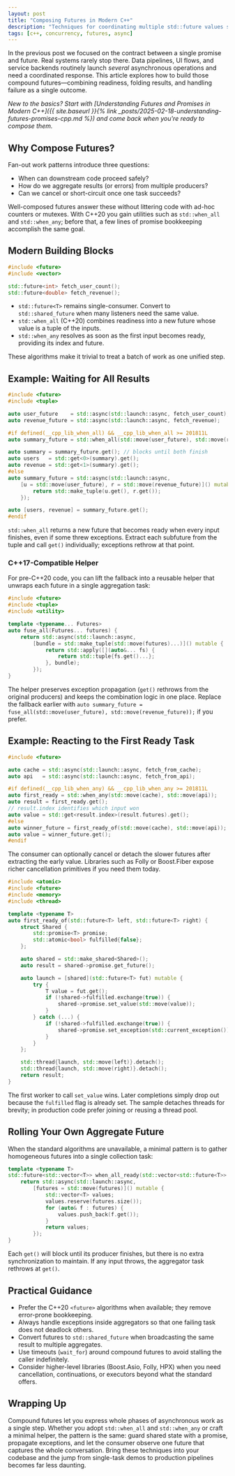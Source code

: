 ```yaml
---
layout: post
title: "Composing Futures in Modern C++"
description: "Techniques for coordinating multiple std::future values so complex asynchronous work stays predictable."
tags: [c++, concurrency, futures, async]
---
```


In the previous post we focused on the contract between a single promise and future. Real systems rarely stop there. Data pipelines, UI flows, and service backends routinely launch *several* asynchronous operations and need a coordinated response. This article explores how to build those compound futures—combining readiness, folding results, and handling failure as a single outcome.

*New to the basics? Start with [Understanding Futures and Promises in Modern C++]({{ site.baseurl }}{% link _posts/2025-02-18-understanding-futures-promises-cpp.md %}) and come back when you're ready to compose them.*

## Why Compose Futures?

Fan-out work patterns introduce three questions:

- When can downstream code proceed safely?
- How do we aggregate results (or errors) from multiple producers?
- Can we cancel or short-circuit once one task succeeds?

Well-composed futures answer these without littering code with ad-hoc counters or mutexes. With C++20 you gain utilities such as `std::when_all` and `std::when_any`; before that, a few lines of promise bookkeeping accomplish the same goal.

## Modern Building Blocks

```cpp
#include <future>
#include <vector>

std::future<int> fetch_user_count();
std::future<double> fetch_revenue();
```

- `std::future<T>` remains single-consumer. Convert to `std::shared_future` when many listeners need the same value.
- `std::when_all` (C++20) combines readiness into a new future whose value is a tuple of the inputs.
- `std::when_any` resolves as soon as the first input becomes ready, providing its index and future.

These algorithms make it trivial to treat a batch of work as one unified step.

## Example: Waiting for All Results

```cpp
#include <future>
#include <tuple>

auto user_future    = std::async(std::launch::async, fetch_user_count);
auto revenue_future = std::async(std::launch::async, fetch_revenue);

#if defined(__cpp_lib_when_all) && __cpp_lib_when_all >= 201811L
auto summary_future = std::when_all(std::move(user_future), std::move(revenue_future));

auto summary = summary_future.get(); // blocks until both finish
auto users   = std::get<0>(summary).get();
auto revenue = std::get<1>(summary).get();
#else
auto summary_future = std::async(std::launch::async,
    [u = std::move(user_future), r = std::move(revenue_future)]() mutable {
        return std::make_tuple(u.get(), r.get());
    });

auto [users, revenue] = summary_future.get();
#endif
```

`std::when_all` returns a new future that becomes ready when every input finishes, even if some threw exceptions. Extract each subfuture from the tuple and call `get()` individually; exceptions rethrow at that point.

### C++17-Compatible Helper

For pre-C++20 code, you can lift the fallback into a reusable helper that unwraps each future in a single aggregation task:

```cpp
#include <future>
#include <tuple>
#include <utility>

template <typename... Futures>
auto fuse_all(Futures... futures) {
    return std::async(std::launch::async,
        [bundle = std::make_tuple(std::move(futures)...)]() mutable {
            return std::apply([](auto&... fs) {
                return std::tuple{fs.get()...};
            }, bundle);
        });
}
```

The helper preserves exception propagation (`get()` rethrows from the original producers) and keeps the combination logic in one place. Replace the fallback earlier with `auto summary_future = fuse_all(std::move(user_future), std::move(revenue_future));` if you prefer.

## Example: Reacting to the First Ready Task

```cpp
#include <future>

auto cache = std::async(std::launch::async, fetch_from_cache);
auto api   = std::async(std::launch::async, fetch_from_api);

#if defined(__cpp_lib_when_any) && __cpp_lib_when_any >= 201811L
auto first_ready = std::when_any(std::move(cache), std::move(api));
auto result = first_ready.get();
// result.index identifies which input won
auto value = std::get<result.index>(result.futures).get();
#else
auto winner_future = first_ready_of(std::move(cache), std::move(api));
auto value = winner_future.get();
#endif
```

The consumer can optionally cancel or detach the slower futures after extracting the early value. Libraries such as Folly or Boost.Fiber expose richer cancellation primitives if you need them today.

```cpp
#include <atomic>
#include <future>
#include <memory>
#include <thread>

template <typename T>
auto first_ready_of(std::future<T> left, std::future<T> right) {
    struct Shared {
        std::promise<T> promise;
        std::atomic<bool> fulfilled{false};
    };

    auto shared = std::make_shared<Shared>();
    auto result = shared->promise.get_future();

    auto launch = [shared](std::future<T> fut) mutable {
        try {
            T value = fut.get();
            if (!shared->fulfilled.exchange(true)) {
                shared->promise.set_value(std::move(value));
            }
        } catch (...) {
            if (!shared->fulfilled.exchange(true)) {
                shared->promise.set_exception(std::current_exception());
            }
        }
    };

    std::thread{launch, std::move(left)}.detach();
    std::thread{launch, std::move(right)}.detach();
    return result;
}
```

The first worker to call `set_value` wins. Later completions simply drop out because the `fulfilled` flag is already set. The sample detaches threads for brevity; in production code prefer joining or reusing a thread pool.

## Rolling Your Own Aggregate Future

When the standard algorithms are unavailable, a minimal pattern is to gather homogeneous futures into a single collection task:

```cpp
template <typename T>
std::future<std::vector<T>> when_all_ready(std::vector<std::future<T>> futures) {
    return std::async(std::launch::async,
        [futures = std::move(futures)]() mutable {
            std::vector<T> values;
            values.reserve(futures.size());
            for (auto& f : futures) {
                values.push_back(f.get());
            }
            return values;
        });
}
```

Each `get()` will block until its producer finishes, but there is no extra synchronization to maintain. If any input throws, the aggregator task rethrows at `get()`.

## Practical Guidance

- Prefer the C++20 `<future>` algorithms when available; they remove error-prone bookkeeping.
- Always handle exceptions inside aggregators so that one failing task does not deadlock others.
- Convert futures to `std::shared_future` when broadcasting the same result to multiple aggregates.
- Use timeouts (`wait_for`) around compound futures to avoid stalling the caller indefinitely.
- Consider higher-level libraries (Boost.Asio, Folly, HPX) when you need cancellation, continuations, or executors beyond what the standard offers.

## Wrapping Up

Compound futures let you express whole phases of asynchronous work as a single step. Whether you adopt `std::when_all` and `std::when_any` or craft a minimal helper, the pattern is the same: guard shared state with a promise, propagate exceptions, and let the consumer observe one future that captures the whole conversation. Bring these techniques into your codebase and the jump from single-task demos to production pipelines becomes far less daunting.
